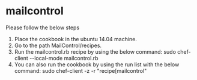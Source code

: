 # mailcontrol

Please follow the below steps

1. Place the cookbook in the ubuntu 14.04 machine.
2. Go to the path MailControl/recipes.
3. Run the mailcontrol.rb recipe by using the below command:
     sudo chef-client --local-mode mailcontrol.rb
4. You can also run the cookbook by using the run list with the below command:
      sudo chef-client -z -r "recipe[mailcontrol"
